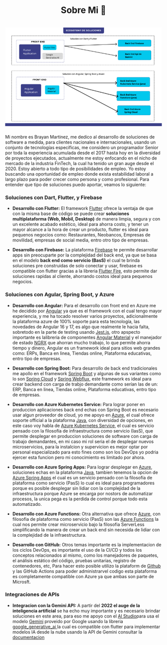 <h1 align="center"> Sobre Mi 👋</h1>

<h1 align="center">
  <img src="https://github.com/Ing-Brayan-Martinez/Ing-Brayan-Martinez/blob/master/docs/GitHub-Portada.png" 
    alt="Code" width="800"/>
</h1>

Mi nombre es Brayan Martinez, me dedico al desarrollo de soluciones de software a medida, para clientes nacionales 
e internacionales, usando un conjunto de tecnologías específicas, me considero un programador Senior por toda la 
experiencia acumulada desde el 2017 hasta hoy en la diversidad de proyectos ejecutados, actualmente me estoy enfocando
en el nicho de mercado de la industria FinTech, la cual ha tenido un gran auge desde el 2020. Estoy abierto a todo tipo
de posibilidades de empleo. Yo estoy buscando una oportunidad de empleo donde exista estabilidad laboral a largo plazo
para poder crecer como persona y como profesional. Para entender que tipo de soluciones puedo aportar, veamos lo 
siguiente:

### Soluciones con Dart, Flutter, y Firebase

- **Desarrollo con Flutter:** El framework [Flutter](https://flutter.dev/) ofrece la ventaja de que con la misma 
  base de código se puede crear **soluciones multiplataforma (Web, Mobil, Desktop)** de manera limpia, segura y con un 
  excelente acabado estético, ideal para ahorra costo, y tener un mayor alcance a la hora de crear un producto, 
  flutter es ideal para pequenos negocios como: Restaurantes, Neobancos, Empresas de movilidad, empresas de social 
  media, entro otro tipo de empresas.

- **Desarrollo con Firebase:** La plataforma [Firebase](https://firebase.google.com) te permite desarrollar apps sin
  preocuparte por la complejidad del back end, ya que se basa en el modelo **back end como servicio (BasS)** el cual te
  brinda soluciones pre construidas de solo conectar y usar, firebase es compatible con flutter gracias a la libreria
  [Flutter Fire](https://firebase.flutter.dev/), esto permite dar soluciones rapidas al cliente, ahorrando costos ideal
  para pequenos negocios.

### Soluciones con Agular, Spring Boot, y Azure

- **Desarrollo con Angular:** Para el desarrollo con front end en Azure me he decidido por 
  [Angular](https://angular.io/) ya que es el framework con el cual tengo mayor experiencia, y me ha tocado resolver 
  varios proyectos, adicionalmente la plataforma azure de 100% soporte para esta tecnología, las novedades de Angular 16
  y 17, es algo que realmente le hacia falta, sobretodo en la parte de testing usando [Jest.js](https://jestjs.io/), 
  otro apspecto importante es lalibreria de componentes [Angular Material](https://material.angular.io/) y el 
  manejador de estado [NGRX](https://ngrx.io/) que ahorran mucho trabajo, lo que permite ahorra tiempo y dinero, 
  Angular es un framework ideal para sitios web grandes como: ERPs, Banca en linea, Tiendas online, Plataforma 
  educativas, entro tipo de empresas.

- **Desarrollo con Spring Boot:** Para desarrollo de back end tradicionales me apollo en el framework 
  [Spring Boot](https://spring.io/) y algunas de sus variantes como lo son [Spring Cloud](https://spring.io/cloud) y
  [Spring Webflux](https://spring.io/reactive), este framework es ideal para crear backend con carga de trabjo 
  demandante como serían las de un: ERP, Banca en linea, Tiendas online, Plataforma educativas, entro tipo de empresas.

- **Desarrollo con Azure Kubernetes Service:** Para lograr poner en produccion aplicaciones back end echas con 
  Spring Boot es necesario usar algun proveedor de cloud, yo me apoyo en [Azure](https://azure.microsoft.com/en-us), el 
  cual ofrece soporte official a la plataforma [Java](https://azure.microsoft.com/en-us/resources/developers/java), con 
  diversidad de opciones, en este caso voy habla de 
  [Azure Kubernetes Service](https://azure.microsoft.com/en-us/products/kubernetes-service), el cual es servicio 
  pensado con la filosofía de infraestructura como servicio (IasS), que permite desplegar en produccion soluciones de 
  software con carga de trabajo demandantes, en mi caso mi rol seria el de desplegar nuevos microservicios, para la 
  instalcion y supervicion es mejor optar por personal especializado para esto fines como son los DevOps yo podria 
  ejercer esta funcion pero mi conocimiento es limitado por ahora. 

- **Desarrollo con Azure Spring Apps:** Para lograr desplegar en [Azure](https://azure.microsoft.com/en-us), soluciones 
  echas en la plataforma [Java](https://azure.microsoft.com/en-us/resources/developers/java), tambien tenemos la opcion
  de [Azure Spring Apps](https://azure.microsoft.com/en-us/products/spring-apps) el cual es un servicio pensado con la 
  filosofía de plataforma como servicio (PasS) lo cual es ideal para programadores porque es posible desplegar sin 
  lidiar con la complejidad de la infraestructura porque Azure se encarga por nostors de automatizar procesos, la unica
  pega es la perdida de control porque todo esta automatizado.

- **Desarrollo con Azure Functions:** Otra alternativa que ofrece [Azure](https://azure.microsoft.com/en-us), con 
  filosofia de plataforma como servicio (PasS) son las 
  [Azure Functions](https://azure.microsoft.com/en-us/products/functions) la cual nos permite crear microservicio 
  bajo la filosofia ServerLess simplificando la manera de crear un back end sin necesida de lidiar con la 
  complejidad de la infraestructura.

- **Desarrollo con GitHub:**  Otros temas importante es la implementacion de los ciclos DevOps, es importante el uso 
  de la CI/CD y todos los conceptos relacionados al mismo, como los manejadores de paquetes, el análisis estático del 
  código, pruebas unitarias, registro de contenedores, etc, Para hacer esto posible utilizo la plataform de 
  [Github](https://github.com/) y las GitHub Actions para poder administrarvel codigo esta plataforma es 
  completamente compatible con Azure ya que ambas son parte de Microsft.

### Integraciones de APIs

- **Integracion con la Gemini API:** A partir del **2022 el auge de la inteligencia  artificial** se ha echo muy 
  importante y es necesario brindar soluciones en este area, para eso me apoyo con el 
  [AI Studio](https://aistudio.google.com/app/prompts/new_chat)para usa el modelo
  [Gemini](https://gemini.google.com/app) proveido por Google usando la libreria
  [google_generative_ai ](https://pub.dev/packages/google_generative_ai)la cual es compatible con flutter para
  implementar modelos IA desde la nube usando la API de Gemini consultar la [documentacion](https://ai.google.dev/)